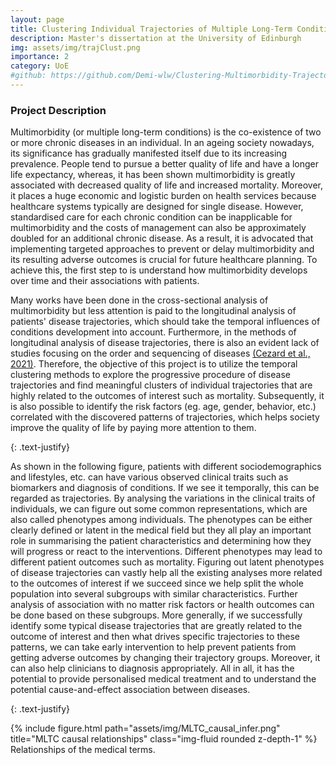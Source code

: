 ```yaml
---
layout: page
title: Clustering Individual Trajectories of Multiple Long-Term Conditions
description: Master's dissertation at the University of Edinburgh
img: assets/img/trajClust.png
importance: 2
category: UoE
#github: https://github.com/Demi-wlw/Clustering-Multimorbidity-Trajectories
---
```


### Project Description

Multimorbidity (or multiple long-term conditions) is the co-existence of two or more chronic diseases in an individual. 
In an ageing society nowadays, its significance has gradually manifested itself due to its increasing prevalence. 
People tend to pursue a better quality of life and have a longer life expectancy, whereas, it has been shown multimorbidity is greatly associated with decreased quality of life and increased mortality. 
Moreover, it places a huge economic and logistic burden on health services because healthcare systems typically are designed for single disease. However, standardised care for each chronic condition can be inapplicable for multimorbidity and the costs of management can also be approximately doubled for an additional chronic disease. 
As a result, it is advocated that implementing targeted approaches to prevent or delay multimorbidity and its resulting adverse outcomes is crucial for future healthcare planning. To achieve this, the first step to is understand how multimorbidity develops over time and their associations with patients. 

Many works have been done in the cross-sectional analysis of multimorbidity but less attention is paid to the longitudinal analysis of patients' disease trajectories, which should take the temporal influences of conditions development into account. 
Furthermore, in the methods of longitudinal analysis of disease trajectories, there is also an evident lack of studies focusing on the order and sequencing of diseases [(Cezard et al., 2021)](https://bmjopen.bmj.com/content/11/11/e048485). 
Therefore, the objective of this project is to utilize the temporal clustering methods to explore the progressive procedure of disease trajectories and find meaningful clusters of individual trajectories that are highly related to the outcomes of interest such as mortality. 
Subsequently, it is also possible to identify the risk factors (eg. age, gender, behavior, etc.) correlated with the discovered patterns of trajectories, which helps society improve the quality of life by paying more attention to them.

{: .text-justify}

As shown in the following figure, patients with different sociodemographics and lifestyles, etc. can have various observed clinical traits such as biomarkers and diagnosis of conditions. 
If we see it temporally, this can be regarded as trajectories. By analysing the variations in the clinical traits of individuals, we can figure out some common representations, which are also called phenotypes among individuals. 
The phenotypes can be either clearly defined or latent in the medical field but they all play an important role in summarising the patient characteristics and determining how they will progress or react to the interventions. 
Different phenotypes may lead to different patient outcomes such as mortality. Figuring out latent phenotypes of disease trajectories can vastly help all the existing analyses more related to the outcomes of interest if we succeed since we help split the whole population into several subgroups with similar characteristics. 
Further analysis of association with no matter risk factors or health outcomes can be done based on these subgroups. 
More generally, if we successfully identify some typical disease trajectories that are greatly related to the outcome of interest and then what drives specific trajectories to these patterns, we can take early intervention to help prevent patients from getting adverse outcomes by changing their trajectory groups. 
Moreover, it can also help clinicians to diagnosis appropriately. All in all, it has the potential to provide personalised medical treatment and to understand the potential cause-and-effect association between diseases.

{: .text-justify}

<div class="row justify-content-sm-center">
    <div class="col-sm-6 mt-3 mt-md-0">
        {% include figure.html path="assets/img/MLTC_causal_infer.png" title="MLTC causal relationships" class="img-fluid rounded z-depth-1" %}
    </div>
</div>
<div class="caption">
    Relationships of the medical terms.
</div>
